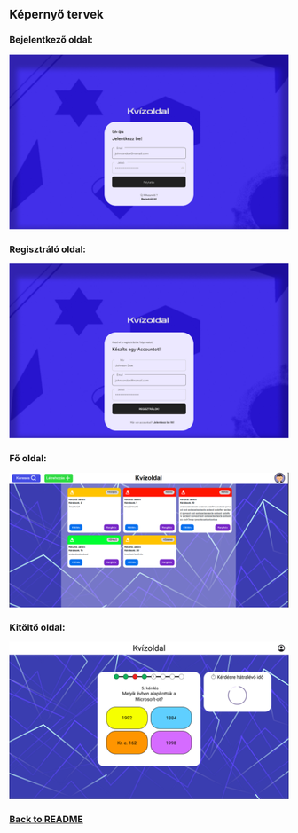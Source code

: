 ## Képernyő tervek

### Bejelentkező oldal:
![Login oldal](/documentation//figmaDesigns/Login.jpg "Login")
### Regisztráló oldal:
![Register oldal](/documentation//figmaDesigns/Register.jpg "Register")
### Fő oldal:
![Fő oldal](/documentation//figmaDesigns/Fooldal.png "Fo")
### Kitöltő oldal:
![Kitolto oldal](/documentation//figmaDesigns/Kitolto.png "Kitolto")


### [Back to README](/README.md)